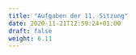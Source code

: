 ```yaml
---
title: "Aufgaben der 11. Sitzung"
date: 2020-11-21T12:59:24+01:00
draft: false
weight: 6.11
---
```


<center>

</center>
